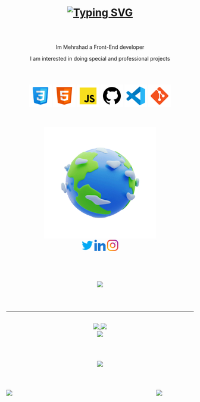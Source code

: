 <h1 align="center">
  <a href="https://git.io/typing-svg">
    <img src="https://readme-typing-svg.demolab.com?font=Fira+Code&weight=700&size=35&duration=4000&pause=100&color=F78500&center=true&vCenter=true&width=435&lines=Hi+there+;IM+HAPPY+TO+SEE+YOU" alt="Typing SVG" />
  </a>
</h1>
 
 <br><br>
<div align="center">
  <p>Im Mehrshad a Front-End developer</p>
  <p>I am interested in doing special and professional projects</p>
  <p></p>
</div>

<br><br>

<div align="center">
  <code><img height="60" src="https://github.com/Mehrshad-Test/Mehrshad-Test/blob/main/icons8-css.svg"></code>
  <code><img height="60" src="https://github.com/Mehrshad-Test/Mehrshad-Test/blob/main/icons8-html-5.svg"></code>
  <code><img height="60" src="https://github.com/Mehrshad-Test/Mehrshad-Test/blob/main/icons8-js.svg"></code>
  <code><img height="60" src="https://github.com/Mehrshad-Test/Mehrshad-Test/blob/main/icons8-github.svg"></code>
  <code><img height="60" src="https://github.com/Mehrshad-Test/Mehrshad-Test/blob/main/icons8-visual-studio-code-2019.svg"></code>
  <code><img height="60" src="https://github.com/Mehrshad-Test/Mehrshad-Test/blob/main/icons8-git.svg"></code>
</div>
<br><br><br>

<div align="center" class="earth"><img width="300px" src="https://github.com/Mehrshad-Test/Mehrshad-Test/blob/main/image.gif"></div>
<div align="center">
  <a href="" alt=""><img  width="30" src="https://github.com/Mehrshad-Test/Mehrshad-Test/blob/main/twitter.svg"></a>
  <a href="" alt=""><img  width="30"  src="https://github.com/Mehrshad-Test/Mehrshad-Test/blob/main/linked-in-alt.svg"></img></a>
  <a href="" alt=""><img  width="30" src="https://github.com/Mehrshad-Test/Mehrshad-Test/blob/main/instagram.svg"></a>
</div>

<br><br><br>

<div align="center"><img src="https://quotes-github-readme.vercel.app/api?type=vetical&theme=merko"></div>

<br><br>
<hr>
<br>

<div align=center>
  <a href="" title="">
    <img  width="390" src="https://github-readme-stats.vercel.app/api?username=Mehrshad-Z&theme=vision-friendly-dark&hide_border=true&background=FFFFFF00&include_all_commits=false&count_private=false" >
  </a>
  <a href="" title="">
    <img  width="390" src="https://github-readme-streak-stats.herokuapp.com/?user=Mehrshad-Z&theme=vision-friendly-dark&hide_border=true&background=FFFFFF00" >
  </a>
</div>

<div align=center>
  <a href="">
    <img width="325" align="center" src="https://github-readme-stats.vercel.app/api/top-langs/?username=Mehrshad-Z&theme=vision-friendly-dark&hide_border=true&include_all_commits=false&count_private=false&layout=compact&background=FFFFFF00" >
  </a>
</div>
 
  


<br><br>

<div align="center">
  <img align="center" src="https://github-profile-trophy.vercel.app/?username=Mehrshad-Z&theme=gruvbox&no-frame=true&no-bg=true&margin-w=4">
</div>

<br><br>

<div align="">
  <a href="https://www.coffeebede.com/mehrshad"><img width="200" class="img-fluid" src="https://coffeebede.ir/DashboardTemplateV2/app-assets/images/banner/default-yellow.svg"/></a>
  <a href="https://www.coffeebede.com/mehrshad"><img width="20%" align="right" src="https://visitcount.itsvg.in/api?id=Mehrshad-Z&icon=2&color=12"/></a>
</div>






<!--
**Mehrshad-Test/Mehrshad-Test** is a ✨ _special_ ✨ repository because its `README.md` (this file) appears on your GitHub profile.

Here are some ideas to get you started:

- 🔭 I’m currently working on ...
- 🌱 I’m currently learning ...
- 👯 I’m looking to collaborate on ...
- 🤔 I’m looking for help with ...
- 💬 Ask me about ...
- 📫 How to reach me: ...
- 😄 Pronouns: ...
- ⚡ Fun fact: ...
-->
